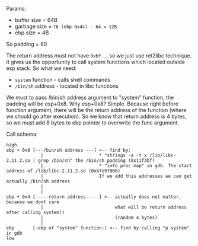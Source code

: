 Params:
* buffer size = 64B
* garbage size = `76 (ebp-0x4c) - 64 = 12B`
* ebp size = 4B

So padding = 80

The return address must not have `0xbf..`, so we just use ret2libc technique. It gives us the opportunity to call system functions which located outside esp stack. So what we need:
* `system` function - calls shell commands
* `/bin/sh` address - located in libc functions

We must to pass /bin/sh address argument to "system" function, the padding will be esp+0x8. Why esp+0x8? Simple.
Because right before function argument, there will be the return address of the function (where we should go after execution).
So we know that return address is 4 bytes, so we must add 8 bytes to ebp pointer to overwrite the func argument.

Call schema:
```
high
ebp + 0x8 [---/bin/sh address ---] <-- find by: 
             |                     * "strings -a -t x /lib/libc-2.11.2.so | grep /bin/sh" the /bin/sh padding (0x11f3bf)
             |                     * "info proc map" in gdb. The start address of /lib/libc-2.11.2.so (0xb7e97000)
             |                     If we add this addresses we can get actually /bin/sh address
             |
             |
ebp + 0x4 [-----return address-----] <-- actually does not matter, because we dont care 
             |                           what will be return address after calling system() 
             |                           (random 4 bytes)
             |
ebp       [-ebp of "system" function-] <-- find by calling "p system" in gdb
low
```

